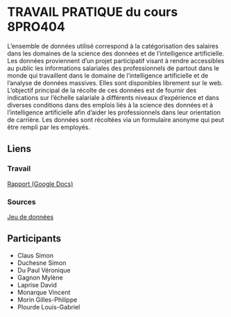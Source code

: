 # TRAVAIL PRATIQUE du cours 8PRO404

L’ensemble de données utilisé correspond à la catégorisation des salaires dans les domaines de la science des données et de l’intelligence artificielle. Les données proviennent d’un projet participatif visant à rendre accessibles au public les informations salariales des professionnels de partout dans le monde qui travaillent dans le domaine de l’intelligence artificielle et de l’analyse de données massives. Elles sont disponibles librement sur le web. L’objectif principal de la récolte de ces données est de fournir des indications sur l’échelle salariale à différents niveaux d’expérience et dans diverses conditions dans des emplois liés à la science des données et à l’intelligence artificielle afin d’aider les professionnels dans leur orientation de carrière. Les données sont récoltées via un formulaire anonyme qui peut être rempli par les employés.

## Liens
### Travail
[Rapport (Google Docs)](https://docs.google.com/document/d/1-ZiiRf641bH2N-sJ8-3qavn9eCSJWhucQ0wvBxAs-M0/edit#)
### Sources
[Jeu de données](https://salaries.ai-jobs.net/download/)


## Participants
* Claus Simon
* Duchesne Simon 
* Du Paul Véronique 
* Gagnon Mylène  
* Laprise David
* Monarque Vincent
* Morin Gilles-Philippe 
* Plourde Louis-Gabriel
